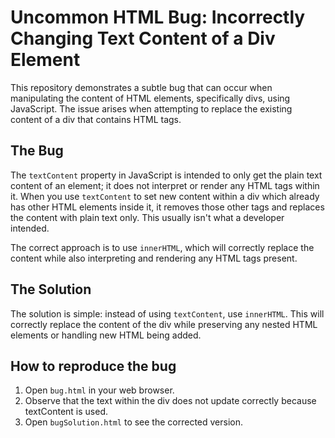 # Uncommon HTML Bug: Incorrectly Changing Text Content of a Div Element

This repository demonstrates a subtle bug that can occur when manipulating the content of HTML elements, specifically divs, using JavaScript. The issue arises when attempting to replace the existing content of a div that contains HTML tags.

## The Bug

The `textContent` property in JavaScript is intended to only get the plain text content of an element; it does not interpret or render any HTML tags within it.  When you use `textContent` to set new content within a div which already has other HTML elements inside it, it removes those other tags and replaces the content with plain text only. This usually isn't what a developer intended. 

The correct approach is to use `innerHTML`, which will correctly replace the content while also interpreting and rendering any HTML tags present.

## The Solution

The solution is simple: instead of using `textContent`, use `innerHTML`.  This will correctly replace the content of the div while preserving any nested HTML elements or handling new HTML being added.

## How to reproduce the bug
1. Open `bug.html` in your web browser.
2. Observe that the text within the div does not update correctly because textContent is used. 
3. Open `bugSolution.html` to see the corrected version. 